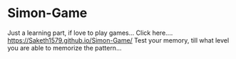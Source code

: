 # Simon-Game

Just a learning part, if love to play games...
Click here.... https://Saketh1579.github.io/Simon-Game/
Test your memory, till what level you are able to memorize the pattern...
